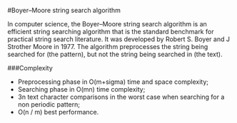 #Boyer–Moore string search algorithm

In computer science, the Boyer–Moore string search algorithm is an
efficient string searching algorithm that is the standard benchmark for
practical string search literature. It was developed by Robert S.
Boyer and J Strother Moore in 1977. The algorithm preprocesses the
string being searched for (the pattern), but not the string being
searched in (the text).

###Complexity
* Preprocessing phase in O(m+sigma) time and space complexity;
* Searching phase in O(mn) time complexity;
* 3n text character comparisons in the worst case when searching for a non periodic pattern;
* O(n / m) best performance.

